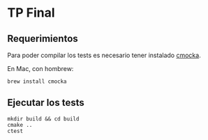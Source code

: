 # TP Final

## Requerimientos
Para poder compilar los tests es necesario tener instalado [cmocka](https://cmocka.org).

En Mac, con hombrew:
```
brew install cmocka
```

## Ejecutar los tests

```
mkdir build && cd build
cmake ..
ctest
```